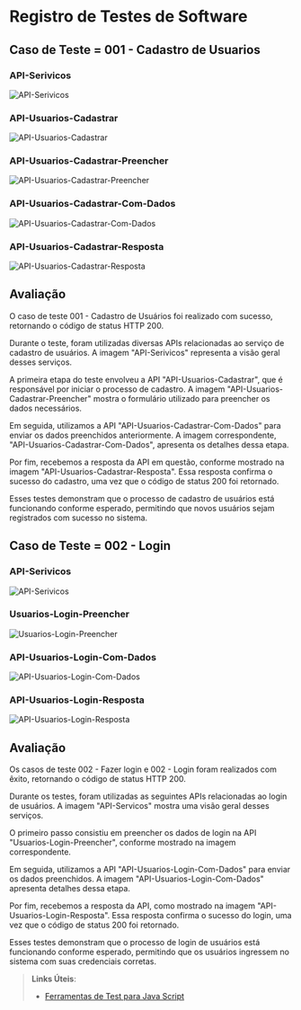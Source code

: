# Registro de Testes de Software

## Caso de Teste = 001 - Cadastro de Usuarios

### API-Serivicos
![API-Serivicos](img/API-Serivicos.jpeg)

### API-Usuarios-Cadastrar
![API-Usuarios-Cadastrar](img/API-Usuarios-Cadastrar.jpeg)


### API-Usuarios-Cadastrar-Preencher
![API-Usuarios-Cadastrar-Preencher](img/API-Usuarios-Cadastrar-Preencher.jpeg)

### API-Usuarios-Cadastrar-Com-Dados
![API-Usuarios-Cadastrar-Com-Dados](img/API-Usuarios-Cadastrar-Com-Dados.jpeg)

### API-Usuarios-Cadastrar-Resposta
![API-Usuarios-Cadastrar-Resposta](img/API-Usuarios-Cadastrar-Resposta.jpeg)

## Avaliação
O caso de teste 001 - Cadastro de Usuários foi realizado com sucesso, retornando o código de status HTTP 200.

Durante o teste, foram utilizadas diversas APIs relacionadas ao serviço de cadastro de usuários. A imagem "API-Serivicos" representa a visão geral desses serviços.

A primeira etapa do teste envolveu a API "API-Usuarios-Cadastrar", que é responsável por iniciar o processo de cadastro. A imagem "API-Usuarios-Cadastrar-Preencher" mostra o formulário utilizado para preencher os dados necessários.

Em seguida, utilizamos a API "API-Usuarios-Cadastrar-Com-Dados" para enviar os dados preenchidos anteriormente. A imagem correspondente, "API-Usuarios-Cadastrar-Com-Dados", apresenta os detalhes dessa etapa.

Por fim, recebemos a resposta da API em questão, conforme mostrado na imagem "API-Usuarios-Cadastrar-Resposta". Essa resposta confirma o sucesso do cadastro, uma vez que o código de status 200 foi retornado.

Esses testes demonstram que o processo de cadastro de usuários está funcionando conforme esperado, permitindo que novos usuários sejam registrados com sucesso no sistema.

## Caso de Teste = 002 - Login

### API-Serivicos
![API-Serivicos](img/API-Serivicos.jpeg)

### Usuarios-Login-Preencher
![Usuarios-Login-Preencher](img/API-Usuarios-Login-Preencher.jpeg)


### API-Usuarios-Login-Com-Dados
![API-Usuarios-Login-Com-Dados](img/API-Usuarios-Login-Com-Dados.jpeg)

### API-Usuarios-Login-Resposta
![API-Usuarios-Login-Resposta](img/API-Usuarios-Login-Resposta.jpeg)

## Avaliação
Os casos de teste 002 - Fazer login e 002 - Login foram realizados com êxito, retornando o código de status HTTP 200.

Durante os testes, foram utilizadas as seguintes APIs relacionadas ao login de usuários. A imagem "API-Servicos" mostra uma visão geral desses serviços.

O primeiro passo consistiu em preencher os dados de login na API "Usuarios-Login-Preencher", conforme mostrado na imagem correspondente.

Em seguida, utilizamos a API "API-Usuarios-Login-Com-Dados" para enviar os dados preenchidos. A imagem "API-Usuarios-Login-Com-Dados" apresenta detalhes dessa etapa.

Por fim, recebemos a resposta da API, como mostrado na imagem "API-Usuarios-Login-Resposta". Essa resposta confirma o sucesso do login, uma vez que o código de status 200 foi retornado.

Esses testes demonstram que o processo de login de usuários está funcionando conforme esperado, permitindo que os usuários ingressem no sistema com suas credenciais corretas.



> **Links Úteis**:
> - [Ferramentas de Test para Java Script](https://geekflare.com/javascript-unit-testing/)
